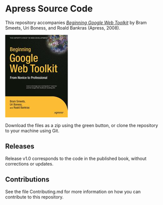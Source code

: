 # Apress Source Code

This repository accompanies [*Beginning Google Web Toolkit*](http://www.apress.com/9781430210313) by Bram Smeets, Uri Boness, and Roald Bankras (Apress, 2008).

![Cover image](9781430210313.jpg)

Download the files as a zip using the green button, or clone the repository to your machine using Git.

## Releases

Release v1.0 corresponds to the code in the published book, without corrections or updates.

## Contributions

See the file Contributing.md for more information on how you can contribute to this repository.
